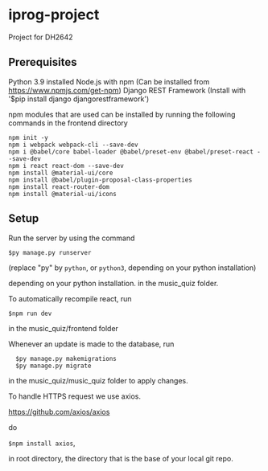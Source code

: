 # iprog-project
Project for DH2642

## Prerequisites
Python 3.9 installed
Node.js with npm (Can be installed from https://www.npmjs.com/get-npm)
Django REST Framework (Install with '$pip install django djangorestframework')

npm modules that are used can be installed by running the following commands in the frontend directory
```
npm init -y
npm i webpack webpack-cli --save-dev
npm i @babel/core babel-loader @babel/preset-env @babel/preset-react --save-dev
npm i react react-dom --save-dev
npm install @material-ui/core
npm install @babel/plugin-proposal-class-properties
npm install react-router-dom
npm install @material-ui/icons
```

## Setup
Run the server by using the command

  ```$py manage.py runserver```

(replace "py" by ```python```, or ```python3```, depending on your python installation)

  depending on your python installation.
in the music_quiz folder.

To automatically recompile react, run

  ```$npm run dev```

in the music_quiz/frontend folder


Whenever an update is made to the database, run
```
  $py manage.py makemigrations
  $py manage.py migrate
```
in the music_quiz/music_quiz folder to apply changes.

To handle HTTPS request we use axios.

https://github.com/axios/axios

do 

```$npm install axios```,

in root directory, the directory that is the base of your local git 
repo.
